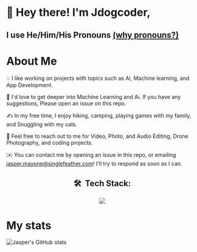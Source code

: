 # 👋 Hey there! I'm Jdogcoder, 
## I use He/Him/His Pronouns [(why pronouns?)](https://www.glsen.org/sites/default/files/GLSEN%20Pronouns%20Resource.pdf)

# About Me
💡 I like working on projects with topics such as Ai, Machine learning, and App Development.

🌱 I'd love to get deeper into Machine Learning and Ai. If you have any suggestions, Please open an issue on this repo.
 
✍️ In my free time, I enjoy hiking, camping, playing games with my family, and Snuggling with my cats.

💬 Feel free to reach out to me for Video, Photo, and Audio Editing, Drone Photography, and coding projects.

✉️ You can contact me by opening an issue in this repo, or emailing [jasper.mayone@singlefeather.com](mailto:jasper.mayone@singlefeather.com)! I'll try to respond as soon as I can.

<h2 align="center">🛠 &nbsp;Tech Stack:</h2>


<p align="center">
<!--   <a href="singlefeather.com"> -->
    <img src="https://skillicons.dev/icons?i=bash,cloudflare,css,discord,bots,docker,express,git,github,githubactions,html,instagram,js,linux,md,mongodb,nodejs,ps,raspberrypi,redis,swift,twitter,ts,vercel,netlify,vscode&perline=13" />
  </a>
</p>

# My stats
![Jasper's GitHub stats](https://github-readme-stats.vercel.app/api?username=j-dogcoder&count_private=true&show_icons=true)

